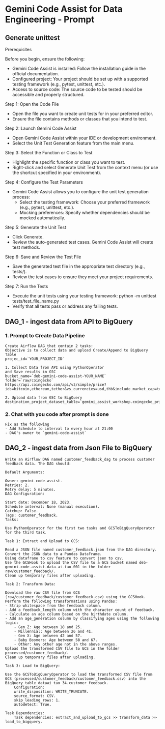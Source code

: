 
# Gemini Code Assist for Data Engineering  - Prompt


## Generate unittest

Prerequisites

Before you begin, ensure the following:
- Gemini Code Assist is installed: Follow the installation guide in the official documentation.
- Configured project: Your project should be set up with a supported testing framework (e.g., pytest, unittest, etc.).
- Access to source code: The source code to be tested should be accessible and properly structured.

Step 1: Open the Code File
- Open the file you want to create unit tests for in your preferred editor.
- Ensure the file contains methods or classes that you intend to test.

Step 2: Launch Gemini Code Assist
- Open Gemini Code Assist within your IDE or development environment.
- Select the Unit Test Generation feature from the main menu.

Step 3: Select the Function or Class to Test
- Highlight the specific function or class you want to test.
- Right-click and select Generate Unit Test from the context menu (or use the shortcut specified in your environment).

Step 4: Configure the Test Parameters
- Gemini Code Assist allows you to configure the unit test generation process:
    - Select the testing framework: Choose your preferred framework (e.g., pytest, unittest, etc.).
    - Mocking preferences: Specify whether dependencies should be mocked automatically.

Step 5: Generate the Unit Test
- Click Generate.
- Review the auto-generated test cases. Gemini Code Assist will create test methods.

Step 6: Save and Review the Test File
- Save the generated test file in the appropriate test directory (e.g., tests/).
- Review the test cases to ensure they meet your project requirements.

Step 7: Run the Tests
- Execute the unit tests using your testing framework: python -m unittest tests/test_file_name.py
- Verify that all tests pass or address any failing tests.

## DAG_1 - ingest data from API to BigQuery

### 1. Prompt to Create Data Pipeline 

```
Create Airflow DAG that contain 2 tasks:
Objective is to collect data and upload Create/Append to BigQuery Table 
projec_id=`YOUR_PROJECT_ID`

1. Collect Data from API using PythonOperator
and Save results in GSC 
bucket_name=`deb-gemini-code-assist-YOUR_NAME` 
folder=`raw/coingecko`
https://api.coingecko.com/api/v3/simple/price?ids=bitcoin,ethereum,tether&vs_currencies=usd,thb&include_market_cap=true&include_24hr_vol=true&include_24hr_change=true&include_last_updated_at=true

2. Upload data from GSC to BigQuery
destination_project_dataset_table=`gemini_assist_workshop.coingecko_price`
```
### 2. Chat with you code after prompt is done
```
Fix as the following 
- Add Schedule to interval to every hour at 21:00 
- DAG's owner to `gemini-code-assist`
```

## DAG_2 - ingest data from Json File to BigQuery

```
Write an Airflow DAG named customer_feedback_dag to process customer feedback data. The DAG should:

Default Arguments:

Owner: gemini-code-assist.
Retries: 2.
Retry delay: 5 minutes.
DAG Configuration:

Start date: December 18, 2023.
Schedule interval: None (manual execution).
Catchup: False.
Tags: customer_feedback.
Tasks:

Use PythonOperator for the first two tasks and GCSToBigQueryOperator for the third task.

Task 1: Extract and Upload to GCS:

Read a JSON file named customer_feedback.json from the DAG directory.
Convert the JSON data to a Pandas DataFrame.
Using dataframe to csv feature to convert json to csv.
Use the GCSHook to upload the CSV file to a GCS bucket named deb-gemini-code-assist-data-ai-tao-001 in the folder raw/customer_feedback/.
Clean up temporary files after uploading.

Task 2: Transform Data:

Download the raw CSV file from GCS (raw/customer_feedback/customer_feedback.csv) using the GCSHook.
Perform the following transformations using Pandas:
- Strip whitespace from the feedback column.
- Add a feedback_length column with the character count of feedback.
- Calculate an age column based on the birthdate column.
- Add an age_generation column by classifying ages using the following logic:
    - Gen Z: Age between 18 and 25.
    - Millennial: Age between 26 and 41.
    - Gen X: Age between 42 and 57.
    - Baby Boomers: Age between 58 and 67.
    - Other: Any other age not in the above ranges.
Upload the transformed CSV file to GCS in the folder processed/customer_feedback/.
Clean up temporary files after uploading.

Task 3: Load to BigQuery:

Use the GCSToBigQueryOperator to load the transformed CSV file from GCS (processed/customer_feedback/customer_feedback.csv) into the BigQuery table dataai_tao_34.customer_feedback.
    Configuration:
    write_disposition: WRITE_TRUNCATE.
    source_format: CSV.
    skip_leading_rows: 1.
    autodetect: True.

Task Dependencies:
    Task dependencies: extract_and_upload_to_gcs >> transform_data >> load_to_bigquery.
```